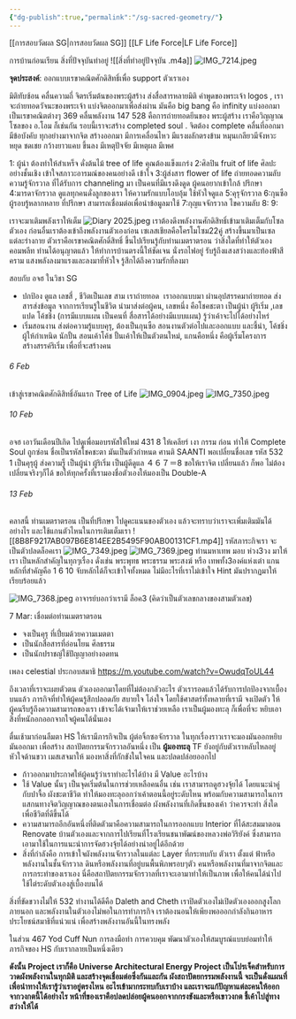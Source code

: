 ```yaml
---
{"dg-publish":true,"permalink":"/sg-sacred-geometry/"}
---
```


[[การสอบวัดผล SG\|การสอบวัดผล SG]]
[[LF Life Force\|LF Life Force]]

การบ้านก่อนเรียน สิ่งที่ปัจจุบันทำอยู่
![[สิ่งที่ทำอยู่ปัจจุบัน .m4a]]
![IMG_7214.jpeg](/img/user/IMG_7214.jpeg)

**จุดประสงค์**: ออกแบบเรขาคณิตศักดิสิทธิ์เพื่อ support ตัวเราเอง 

มิติทับซ้อน คลื่นความถี่ จิตรเริ่มต้นของพระผู้สร้าง ส่งสื่อสารหลายมิติ  คำพูดของพระเจ้า logos , เราจะถ่ายทอดวัจนะของพระเจ้า แบ่งจิตออกมาเพื่อส่งผ่าน มันคือ big bang คือ infinity แบ่งออกมาเป็นเรขาคณิตต่างๆ 369 คลื่นพลังงาน 147 528 คือการถ่ายทอดยีนของ พระผู้สร้าง เราคือวิญญาณ โซลของ อ.โอม ก็เช่นกัน รอบนี้เราจะสร้าง completed soul . จิตต้อง complete คลื่นที่ออกมามีข้อบังคับ ทุกอย่างมาจากจิต สร้างออกมา มีการเคลื่อนไหว มีแรงผลักตรงข้าม หมุนเกลียวมีจังหวะ หยุด ชดเชย กว้างยาวแคบ ขึ้นลง มีเหตุปัจจัย มีเหตุผล มีเพศ 

1: ผู้นำ ต้องทำให้สำเหร็จ ดั่งต้นไม้ tree of life คุณต้องแข็งแกร่ง 
2:ศิลปิน fruit of life ศิลปะอย่างชั้นเชิง เข้าใจสภาวะอารมณ์ของคนอย่างดี เข้าใจ
3:ผู้ส่งสาร flower of life ถ่ายทอดความลับความรู้จักรวาล ที่ได้รับการ channeling มา เป็นคนที่มีแรงดึงดูด ผู้คนอยากเข้าใกล้ ปรึกษา 
4:มารดาจักรวาล ดูแลทุกคนดั่งลูกของเรา ให้ความรักแบบโอบอุ้ม ใช้หัวใจดูแล
5:คุรุจักรวาล 
6:กุนซือ ผู้รอบรู้หลากหลาย ที่ปรึกษา สามารถเชื่อมต่อเพื่อนำข้อมูลมาใช้
7:กุญแจจักรวาล ไขความลับ
8:
9:

เราจะมาเติมพลังเราให้เต็ม
![Diary 2025.jpeg](/img/user/Diary%202025.jpeg)
เราต้องดึงพลังงานศักดิสิทธิ์เข้ามาเติมเต็มกับโซลตัวเอง
ก่อนอื่นเราต้องเข้าถึงพลังงานตัวเองก่อน 
เซเลสเชียลคือโครโมโซม22คู่ สร้างขึ้นมาเป็นเซลแต่ละร่างกาย ตัวเราคือเรขาคณิตศักดิ์สิทธิ์ 
ขึ้นไปเรียนรู้กับท่านเมตราตรอน ว่าสิ่งใดที่ทำให้ตัวเองคอมพลีท ท่านได้อนุญาตแล้ว
ให้ทำการบ้านตรงนี้ให้ชัดเจน
นั่งรถไฟอยู่ รับรู้ถึงแสงสว่างและท้องฟ้าสีคราม แสงพลังลงมาแรงและลงมาที่หัวใจ รู้สึกได้ถึงความรักที่ลงมา

สอบกับ อจฮ ในวิชา SG 
- ปกป้อง ดูแล เลขสี่ , ชีวิตเป็นเลข สาม เราถ่ายทอด  เราออกแบบมา ผ่านอุปสรรคมาถ่ายทอด ส่งสารส่งข้อมูล จากการเรียนรู้ในชีวิต นำมาส่งต่อผู้คน, เลขหนึ่ง คือโชคชะตา เป็นผู้นำ ผู้ริเริ่ม ,เลขแปด โค้ชชิ่ง (การมีแบบแผน เป็นคนที่ สื่อสารได้อย่างมีแบบแผน) รู้ว่าเค้าจะไปได้อย่างไหร่
- เริ่มสอนงาน ส่งต่อความรู้แบบคุรุ, ต้องเป็นกุนซือ สอนงานตัวต่อไปและออกแบบ และชี้นำ, โค้ชชิ่ง ผู้ให้กำเหนิด นักปั้น สอนเค้าโค้ช ปั้นเค้าให้เป็นตัวตนใหม่, แกนคือหนึ่ง คือผู้เริ่มโครงการ สร้างสรรค์ริเริ่ม เพื่อที่จะสร้างคน

###### 6 Feb

เข้าสู่เรขาคณิตศักดิสิทธิ์อันแรก Tree of Life 
![IMG_0904.jpeg](/img/user/IMG_0904.jpeg)
![IMG_7350.jpeg](/img/user/IMG_7350.jpeg)
###### 10 Feb 
อจฮ เอาวันเดือนปีเกิด ไปดูเพื่อมอบรหัสให้ใหม่ 
431 8
ให้เคลียร์ เงา กรรม ก่อน ทำให้ Complete Soul ถูกซ่อน 
ชื่อเป็นรหัสโชคชะตา มันเป็นตัวกำหนด 
ศานติ  SAANTI พอเปลี่ยนชื่อเลข รหัส 532 1 เป็นคุรุผู้ ส่งความรู็ เป็นผู้นำ ผู้ริเริ่ม  เป็นผู้ดีดูแล ４６７＝8 
ขอให้เราจิต เปลี่ยนแล้ว ก็พอ ไม่ต้องเปลี่ยนจริงๆก็ได้ ขอให้ทุกครั้งที่เรามองชื่อตัวเองให้มองเป็น Double-A

###### 13 Feb
คลาสนี้ ท่านเมตราตรอน เป็นที่ปรึกษา ไปดูคะแนนของตัวเอง แล้วจะทราบว่าเราจะเพิ่มเติมมันได้อย่างไร และใช้แกนตัวไหนในการเติมเต็มเรา
![[8B8F9217AB097B6E814EE2B5495F90AB00131CF1.mp4]]
รหัสภาระกิจเรา จะเป็นตัวปลดล็อคเรา
![IMG_7349.jpeg](/img/user/IMG_7349.jpeg)
![IMG_7369.jpeg](/img/user/IMG_7369.jpeg)
ท่านมหาเทพ มอบ ห่วง3วง มาให้เรา เป็นหลักสำคัญในทุกๆเรื่อง ดั่งเช่น พระพุทธ พระธรรม พระสงฆ์ หรือ เทพทั้ง3องค์แห่งเต๋า  แกนหลักที่สำคัญคือ 1 6 10 จับหลักได้ก็จะเข้าใจทั้งหมด ไม่มีอะไรที่เราไม่เข้าใจ Hint มันปรากฏมาให้เรียบร้อยแล้ว

![IMG_7368.jpeg](/img/user/IMG_7368.jpeg)
อาจารย์บอกว่าเรามี ล็อค3 (คิดว่าเป็นตัวเลขกลางของสามตัวเลข)

7 Mar: เชื่อมต่อท่านเมตราตรอน 
- จงเป็นคุรุ ที่เปี่ยมด้วยความเมตตา 
- เป็นนักสื่อสารที่อ่อนโยน ศีลธรรม
- เป็นนักปราชญ์ใช้ปัญญาอย่างอดทน

เพลง celestial ประกอบสมาธิ
https://m.youtube.com/watch?v=OwudqToUL44



ถึงเวลาที่เราจะเผยตัวตน ตัวเองออกมาโดยที่ไม่ต้องกลัวอะไร ตัวเรารอดแล้วได้รับการปกป้องจากเบื้องบนแล้ว ภารกิจที่ทำให้ผู้คนรู้สึกปลอดภัย สบายใจ โล่งใจ โดยใช้ศาสตร์ทั้งหลายที่เรามี จงเปิดตัว ให้ผู้คนรีบรู้ถึงความสามารถของเรา เข้าจะได้เจ้ามาให้เราช่วยเหลือ เราเป็นผู้มองทะลุ ก็เพื่อที่จะ หยิบเอาสิ่งที่หนักอกออกจากใจผู้คนได้นั่นเอง

ตื่นเช้ามาก่อนลืมตา HS ให้เรามีภารกิจเป็น ผู้ต่อจิ้กซอจักรวาล ในทุกเรื่องราวเราจะมองมันออกหยิบมันออกมา เพื่อสร้าง สถาปัตยกรรมจักรวาลอันหนึ่ง เป็น **ผู้มองทะลุ**   TF ยังอยู่กับตัวเราหลับไหลอยู่หัวใจด้านขวา เมสเสจมาให้ มองหาสิ่งที่กักขังในใจคน และปลดปล่อยออกไป

- ก้าวออกมาประกาศให้ผู้คนรู้ว่าเราทำอะไรได้บ้าง มี Value อะไรบ้าง
- ใช้ Value นั้นๆ เป็นจุดเริ่มต้นในการช่วยเหลือคนอื่น เช่น เราสามารถดูฮวงจุ้ยได้ โดยแนะนำคู่กับปาจื้อ ผังชะตาชีวิต ทำให้มองทะลุออกว่าเค้าตอนนี้อยู่ระดับไหน พร้อมกับความสามารถในการแสกนทางจิตวิญญาณของตนเองในการเชื่อมต่อ ผังพลังงานที่เกิดขึ้นของเค้า ว่าควรจะทำ สิ่งใด เพื่อชีวิตที่ดีขึ้นได้
- ความสามารถอีกอันหนึ่งที่ติดตัวมาคือความสามารถในการออกแบบ Interior ที่ได้สะสมมาตอน Renovate บ้านตัวเองและจากการไปเรียนที่โรงเรียนชนาพัฒน์ของหลวงพ่อวิริยังค์ ซึ่งสามารถเอามาใช้ในการแนะนำการจัดฮวงจุ้ยได้อย่างน่าอยู่ได้อีกด้วย
- สิ่งที่กำลังคือ การเข้าใจผังพลังงานจักรวาลในแต่ละ Layer ที่กระทบกับ ตัวเรา ตั้งแต่ ฟ้าหรือพลังงานในชั้นจักรวาล ดินหรือพลังงานที่อยู่บนพื้นพิภพรอบๆตัว คนหรือพลังงานที่มาจากจิตและการกระทำของเราเอง นี่คือสถาปัตยกรรมจักรวาลที่เราจะเอามาทำให้เป็นภาพ เพื่อให้คนได้นำไปใช้ไต่ระดับตัวเองสู่เบื้องบนได้

สิ่งที่ขัดขวางไม่ให้ 532 ทำงานได้ดีคือ Daleth and Cheth เราปิดตัวเองไม่เปิดตัวเองออกสูงโลกภายนอก และพลังงานในตัวเองไม่พอในการทำภารกิจ เราต้องนอนให้เพียงพอออกกำลังกินอาหารประโยชน์สมาธิที่แน่วแน่ เพื่อสร้างพลังงานอันนี้ในทรงพลัง

ในส่วน 467 Yod Cuff Nun การลงมือทำ การควบคุม พัฒนาตัวเองให้สมบูรณ์แบบย่อมทำให้ภารกิจของ HS กับเรากลายเป็นหนึ่งเดียว

**ดังนั้น Project เราก็คือ Universe Architectural Energy Project เป็นโปรเจ็คสำหรับการวาดผังพลังงานในทุกมิติ และสร้างจุดเชื่อมต่อซึ่งกันและกัน ผังสถาปัตยกรรมพลังงานนี้ จะเป็นดั่งแผนที่เพื่อนำทางให้เรารู้ว่าเราอยู่ตรงไหน อะไรเข้ามากระทบกับเราบ้าง และเราจะแก้ปัญหาแต่ละคนให้ออกจากวงกตนี้ได้อย่างไร หน้าที่ของเราคือปลดปล่อยผู้คนออกจากกรงขังและหรือเขาวงกต ชี้เค้าไปสู่ทางสว่างให้ได้**